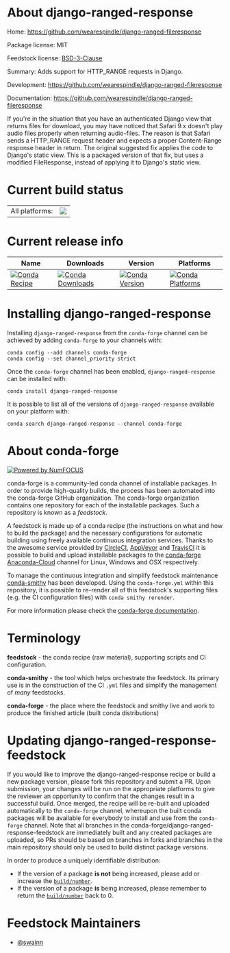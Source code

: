 About django-ranged-response
============================

Home: https://github.com/wearespindle/django-ranged-fileresponse

Package license: MIT

Feedstock license: [BSD-3-Clause](https://github.com/conda-forge/django-ranged-response-feedstock/blob/master/LICENSE.txt)

Summary: Adds support for HTTP_RANGE requests in Django.

Development: https://github.com/wearespindle/django-ranged-fileresponse

Documentation: https://github.com/wearespindle/django-ranged-fileresponse

If you're in the situation that you have an authenticated Django view
that returns files for download, you may have noticed that Safari 9.x
doesn't play audio files properly when returning audio-files. The
reason is that Safari sends a HTTP_RANGE request header and expects a
proper Content-Range response header in return. The original suggested
fix applies the code to Django's static view. This is a packaged
version of that fix, but uses a modified FileResponse, instead of
applying it to Django's static view.


Current build status
====================


<table><tr><td>All platforms:</td>
    <td>
      <a href="https://dev.azure.com/conda-forge/feedstock-builds/_build/latest?definitionId=14850&branchName=master">
        <img src="https://dev.azure.com/conda-forge/feedstock-builds/_apis/build/status/django-ranged-response-feedstock?branchName=master">
      </a>
    </td>
  </tr>
</table>

Current release info
====================

| Name | Downloads | Version | Platforms |
| --- | --- | --- | --- |
| [![Conda Recipe](https://img.shields.io/badge/recipe-django--ranged--response-green.svg)](https://anaconda.org/conda-forge/django-ranged-response) | [![Conda Downloads](https://img.shields.io/conda/dn/conda-forge/django-ranged-response.svg)](https://anaconda.org/conda-forge/django-ranged-response) | [![Conda Version](https://img.shields.io/conda/vn/conda-forge/django-ranged-response.svg)](https://anaconda.org/conda-forge/django-ranged-response) | [![Conda Platforms](https://img.shields.io/conda/pn/conda-forge/django-ranged-response.svg)](https://anaconda.org/conda-forge/django-ranged-response) |

Installing django-ranged-response
=================================

Installing `django-ranged-response` from the `conda-forge` channel can be achieved by adding `conda-forge` to your channels with:

```
conda config --add channels conda-forge
conda config --set channel_priority strict
```

Once the `conda-forge` channel has been enabled, `django-ranged-response` can be installed with:

```
conda install django-ranged-response
```

It is possible to list all of the versions of `django-ranged-response` available on your platform with:

```
conda search django-ranged-response --channel conda-forge
```


About conda-forge
=================

[![Powered by
NumFOCUS](https://img.shields.io/badge/powered%20by-NumFOCUS-orange.svg?style=flat&colorA=E1523D&colorB=007D8A)](https://numfocus.org)

conda-forge is a community-led conda channel of installable packages.
In order to provide high-quality builds, the process has been automated into the
conda-forge GitHub organization. The conda-forge organization contains one repository
for each of the installable packages. Such a repository is known as a *feedstock*.

A feedstock is made up of a conda recipe (the instructions on what and how to build
the package) and the necessary configurations for automatic building using freely
available continuous integration services. Thanks to the awesome service provided by
[CircleCI](https://circleci.com/), [AppVeyor](https://www.appveyor.com/)
and [TravisCI](https://travis-ci.com/) it is possible to build and upload installable
packages to the [conda-forge](https://anaconda.org/conda-forge)
[Anaconda-Cloud](https://anaconda.org/) channel for Linux, Windows and OSX respectively.

To manage the continuous integration and simplify feedstock maintenance
[conda-smithy](https://github.com/conda-forge/conda-smithy) has been developed.
Using the ``conda-forge.yml`` within this repository, it is possible to re-render all of
this feedstock's supporting files (e.g. the CI configuration files) with ``conda smithy rerender``.

For more information please check the [conda-forge documentation](https://conda-forge.org/docs/).

Terminology
===========

**feedstock** - the conda recipe (raw material), supporting scripts and CI configuration.

**conda-smithy** - the tool which helps orchestrate the feedstock.
                   Its primary use is in the construction of the CI ``.yml`` files
                   and simplify the management of *many* feedstocks.

**conda-forge** - the place where the feedstock and smithy live and work to
                  produce the finished article (built conda distributions)


Updating django-ranged-response-feedstock
=========================================

If you would like to improve the django-ranged-response recipe or build a new
package version, please fork this repository and submit a PR. Upon submission,
your changes will be run on the appropriate platforms to give the reviewer an
opportunity to confirm that the changes result in a successful build. Once
merged, the recipe will be re-built and uploaded automatically to the
`conda-forge` channel, whereupon the built conda packages will be available for
everybody to install and use from the `conda-forge` channel.
Note that all branches in the conda-forge/django-ranged-response-feedstock are
immediately built and any created packages are uploaded, so PRs should be based
on branches in forks and branches in the main repository should only be used to
build distinct package versions.

In order to produce a uniquely identifiable distribution:
 * If the version of a package **is not** being increased, please add or increase
   the [``build/number``](https://docs.conda.io/projects/conda-build/en/latest/resources/define-metadata.html#build-number-and-string).
 * If the version of a package **is** being increased, please remember to return
   the [``build/number``](https://docs.conda.io/projects/conda-build/en/latest/resources/define-metadata.html#build-number-and-string)
   back to 0.

Feedstock Maintainers
=====================

* [@swainn](https://github.com/swainn/)

